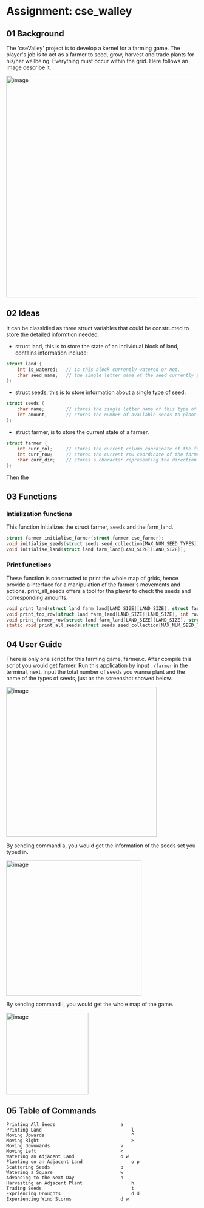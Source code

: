 # Assignment: cse_walley

<!--这一部分介绍背景
-------------------------------------------------------------------------------------->
## 01 Background
The 'cseValley' project is to develop a kernel for a farming game. The player's job is to act as a farmer to seed, grow, harvest and trade plants for his/her wellbeing. Everything must occur within the grid. Here follows an image describe it.

<img width="584" alt="image" src="https://user-images.githubusercontent.com/86709726/211757318-35de89ae-5ed9-43fe-8b7b-66b725c75008.png">

<!--这一部分介绍构思
-------------------------------------------------------------------------------------->
## 02 Ideas
It can be classidied as three struct variables that could be constructed to store the detailed informtion needed.
- struct land, this is to store the state of an individual block of land, contains information include:
```c
struct land {
    int is_watered;   // is this block currently watered or not.
    char seed_name;   // the single letter name of the seed currently planted in this block.
};
```
-	struct seeds, this is to store information about a single type of seed.
```c
struct seeds {
    char name;        // stores the single letter name of this type of seed.
    int amount;       // stores the number of available seeds to plant.
};
```
-	struct farmer, is to store the current state of a farmer.
```c
struct farmer {
    int curr_col;     // stores the current column coordinate of the farmer.
    int curr_row;     // stores the current row coordinate of the farmer.
    char curr_dir;    // stores a character representing the direction the farmer is currently facing, only have values of >, <, v, and ^.
};
```
Then the 

<!--这一部分介绍项目里用到的文件 和文件里用到的函数
-------------------------------------------------------------------------------------->
## 03 Functions
### Intialization functions
This function initializes the struct farmer, seeds and the farm_land.
```c
struct farmer initialise_farmer(struct farmer cse_farmer);
void initialise_seeds(struct seeds seed_collection[MAX_NUM_SEED_TYPES]);
void initialise_land(struct land farm_land[LAND_SIZE][LAND_SIZE]);
```

### Print functions
These function is constructed to print the whole map of grids, hence provide a interface for a manipulation of the farmer's movements and actions.
print_all_seeds offers a tool for tha player to check the seeds and corresponding amounts.
```c
void print_land(struct land farm_land[LAND_SIZE][LAND_SIZE], struct farmer cse_farmer);
void print_top_row(struct land farm_land[LAND_SIZE][LAND_SIZE], int row);
void print_farmer_row(struct land farm_land[LAND_SIZE][LAND_SIZE], struct farmer cse_farmer);
static void print_all_seeds(struct seeds seed_collection[MAX_NUM_SEED_TYPES]);
```

<!--如何使用这份文件
-------------------------------------------------------------------------------------->
## 04 User Guide
There is only one script for this farming game, farmer.c. After compile this script you would get farmer. 
Run this application by input ```./farmer``` in the terminal, next, input the total number of seeds you wanna plant and the name of the types of seeds, just as the screenshot showed below.

<img width="396" alt="image" src="https://user-images.githubusercontent.com/86709726/211798346-f6c8650a-37c3-4296-a0ba-17873b60db1c.png">

By sending command a, you would get the information of the seeds set you typed in.

<img width="356" alt="image" src="https://user-images.githubusercontent.com/86709726/211798763-5312ccea-2ebe-42b3-a030-fd24a604e9fe.png">

By sending command l, you would get the whole map of the game.

<img width="216" alt="image" src="https://user-images.githubusercontent.com/86709726/211799326-072dc244-d34b-482c-a284-98d78c927dcf.png">



<!--命令表
-------------------------------------------------------------------------------------->
## 05 Table of Commands
```
Printing All Seeds              	      a
Printing Land	                              l
Moving Upwards	                              ^
Moving Right	                              > 
Moving Downwards	                      v
Moving Left	                              <
Watering an Adjacent Land	              o w
Planting on an Adjacent Land	              o p
Scattering Seeds	                      p
Watering a Square	                      w
Advancing to the Next Day	              n
Harvesting an Adjacent Plant	              h
Trading Seeds	                              t
Expriencing Droughts	                      d d
Experiencing Wind Storms	              d w
```
